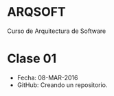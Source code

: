 # ARQSOFT
Curso de Arquitectura de Software


# Clase 01

- Fecha: 08-MAR-2016
- GitHub: Creando un repositorio.

